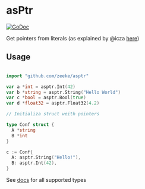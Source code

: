 # asPtr

[![GoDoc](https://godoc.org/github.com/zeeke/asptr?status.svg)](https://godoc.org/github.com/zeeke/asptr)

Get pointers from literals
(as explained by @icza [here](https://stackoverflow.com/a/30716481/1850410))

## Usage

```go

import "github.com/zeeke/asptr"

var a *int = asptr.Int(42)
var b *string = asptr.String("Hello World")
var c *bool = asptr.Bool(true)
var d *float32 = asptr.Float32(4.2)

// Initializa struct weith pointers

type Conf struct {
  A *string
  B *int
}

c := Conf{
  A: asptr.String("Hello!"),
  B: asptr.Int(42),
}


```

See [docs](https://godoc.org/github.com/zeeke/asptr) for all supported types
